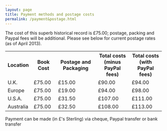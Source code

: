 ```yaml
---
layout: page
title: Payment methods and postage costs
permalink: /payment&postage.html
---
```


<p>
  The cost of this superb historical record is &pound;75.00; postage, packing and Paypal fees will be additional. Please see below for current postage rates (as of April 2013).
</p>

<table>
  <tr>
    <th>Location</th>
    <th>Book Cost</th>
    <th>Postage and Packaging</th>
    <th>Total costs<br />(minus PayPal fees)</th>
    <th>Total costs<br />(with PayPal fees)</th>
  </tr>
  <tr>
    <td>U.K.</td>
    <td>&pound;75.00</td>
    <td>&pound;15.00</td>
    <td>&pound;90.00</td>
    <td>&pound;94.00</td>
  </tr>
  <tr>
    <td>Europe</td>
    <td>&pound;75.00</td>
    <td>&pound;19.00</td>
    <td>&pound;94.00</td>
    <td>&pound;98.00</td>
  </tr>
  <tr>
    <td>U.S.A.</td>
    <td>&pound;75.00</td>
    <td>&pound;31.50</td>
    <td>&pound;107.00</td>
    <td>&pound;111.00</td>
  </tr>
  <tr>
    <td>Australia</td>
    <td>&pound;75.00</td>
    <td>&pound;32.50</td>
    <td>&pound;108.00</td>
    <td>&pound;113.00</td>
  </tr>
</table>
<p>Payment can be made (in &pound;'s Sterling) via cheque, Paypal transfer or bank transfer</p>
